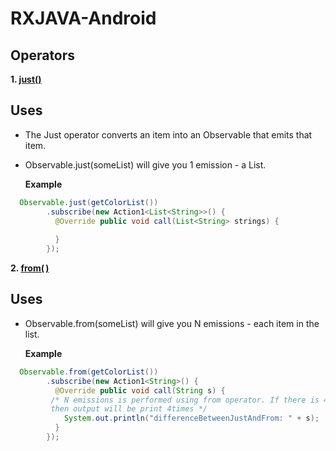 # RXJAVA-Android

## Operators

**1. [just()](http://reactivex.io/documentation/operators/just.html)** <br>
  ## Uses <br>
 * The Just operator converts an item into an Observable that emits that item.
 * Observable.just(someList) will give you 1 emission - a List.

   **Example**
```java
  Observable.just(getColorList())
        .subscribe(new Action1<List<String>>() {
          @Override public void call(List<String> strings) { 
             
          } 
        });
```
 **2. [from( )](http://reactivex.io/documentation/operators/from.html)** <br>
  ## Uses <br>
 * Observable.from(someList) will give you N emissions - each item in the list.
 

   **Example**<br>
   
```java
  Observable.from(getColorList())
        .subscribe(new Action1<String>() {
          @Override public void call(String s) {
         /* N emissions is performed using from operator. If there is 4 items in getColorList() 
         then output will be print 4times */
            System.out.println("differenceBetweenJustAndFrom: " + s);
          }
        });
```
  
